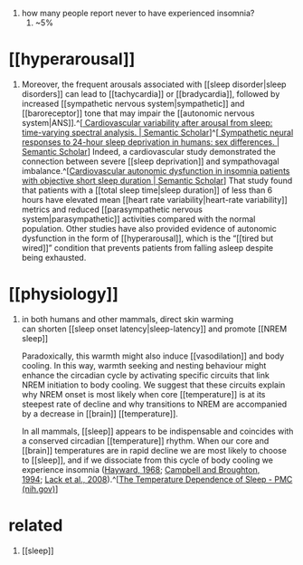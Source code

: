 1. how many people report never to have experienced insomnia?
	1. ~5%

# [[hyperarousal]]
1. Moreover, the frequent arousals associated with [[sleep disorder|sleep disorders]] can lead to [[tachycardia]] or [[bradycardia]], followed by increased [[sympathetic nervous system|sympathetic]] and [[baroreceptor]] tone that may impair the [[autonomic nervous system|ANS]].^[[ Cardiovascular variability after arousal from sleep: time-varying spectral analysis. | Semantic Scholar](https://www.semanticscholar.org/paper/Cardiovascular-variability-after-arousal-from-Blasi-Jo/1a7ac49489aa505772a5b39f3830c546f191f391)]^[[ Sympathetic neural responses to 24-hour sleep deprivation in humans: sex differences. | Semantic Scholar](https://www.semanticscholar.org/paper/Sympathetic-neural-responses-to-24-hour-sleep-in-Carter-Durocher/3aaa6879469e3190c9cfedc6a8cc2b7ece40da15)] Indeed, a cardiovascular study demonstrated the connection between severe [[sleep deprivation]] and sympathovagal imbalance.^[[Cardiovascular autonomic dysfunction in insomnia patients with objective short sleep duration | Semantic Scholar](https://www.semanticscholar.org/paper/Cardiovascular-autonomic-dysfunction-in-insomnia-Jarrin-Ivers/bf1dfb34002819fb422f76d90e69c9246ecfd66e)] That study found that patients with a [[total sleep time|sleep duration]] of less than 6 hours have elevated mean [[heart rate variability|heart-rate variability]] metrics and reduced [[parasympathetic nervous system|parasympathetic]] activities compared with the normal population. Other studies have also provided evidence of autonomic dysfunction in the form of [[hyperarousal]], which is the “[[tired but wired]]” condition that prevents patients from falling asleep despite being exhausted.

# [[physiology]]
1. in both humans and other mammals, direct skin warming can shorten [[sleep onset latency|sleep-latency]] and promote [[NREM sleep]]
   
   Paradoxically, this warmth might also induce [[vasodilation]] and body cooling. In this way, warmth seeking and nesting behaviour might enhance the circadian cycle by activating specific circuits that link NREM initiation to body cooling. We suggest that these circuits explain why NREM onset is most likely when core [[temperature]] is at its steepest rate of decline and why transitions to NREM are accompanied by a decrease in [[brain]] [[temperature]].
   
   In all mammals, [[sleep]] appears to be indispensable and coincides with a conserved circadian [[temperature]] rhythm. When our core and [[brain]] temperatures are in rapid decline we are most likely to choose to [[sleep]], and if we dissociate from this cycle of body cooling we experience insomnia ([Hayward, 1968](https://www.ncbi.nlm.nih.gov/pmc/articles/PMC6491889/#B56); [Campbell and Broughton, 1994](https://www.ncbi.nlm.nih.gov/pmc/articles/PMC6491889/#B18); [Lack et al., 2008](https://www.ncbi.nlm.nih.gov/pmc/articles/PMC6491889/#B75)).^[[The Temperature Dependence of Sleep - PMC (nih.gov)](https://www.ncbi.nlm.nih.gov/pmc/articles/PMC6491889/)]

# related
1. [[sleep]]